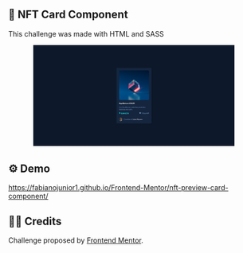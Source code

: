 ## 💼 NFT Card Component

<p>This challenge was made with HTML and SASS</p>

<div align="center"><img src="https://github.com/fabianojunior1/Frontend-Mentor/blob/main/nft-preview-card-component/images/NTF-Card-Component.jpg" width="80%"></div>

## ⚙ Demo 
https://fabianojunior1.github.io/Frontend-Mentor/nft-preview-card-component/

## 🤝🏻 Credits 
<p>Challenge proposed by <a href="https://www.frontendmentor.io/challenges/nft-preview-card-component-SbdUL_w0U">Frontend Mentor</a>.</p>
